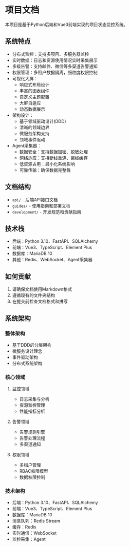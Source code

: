 # 项目文档

本项目是基于Python后端和Vue3前端实现的项目状态监控系统。

## 系统特点

- 分布式监控：支持多项目、多服务器监控
- 实时数据：日志和资源使用情况实时采集展示
- 多级告警：支持邮件、微信等多渠道告警通知
- 权限管理：多租户数据隔离，细粒度权限控制
- 可视化大屏：
  - 响应式布局设计
  - 丰富的图表组件
  - 自定义主题配置
  - 大屏自适应
  - 动态数据展示
- 架构设计：
  - 基于领域驱动设计(DDD)
  - 清晰的领域边界
  - 微服务架构支持
  - 领域事件驱动
- Agent采集器：
  - 数据安全：支持数据加密、脱敏处理
  - 网络适应：支持断线重连、离线缓存
  - 低资源占用：最小化系统影响
  - 可靠传输：确保数据完整性

## 文档结构

- `api/` - 后端API接口文档
- `guides/` - 使用指南和部署文档
- `development/` - 开发规范和贡献指南

## 技术栈

- 后端：Python 3.10、FastAPI、SQLAlchemy
- 前端：Vue3、TypeScript、Element Plus
- 数据库：MariaDB 10
- 其他：Redis、WebSocket、Agent采集器

## 如何贡献

1. 请确保文档使用Markdown格式
2. 遵循现有的文件夹结构
3. 在提交前检查文档格式和拼写 

## 系统架构

### 整体架构
- 基于DDD的分层架构
- 微服务设计理念
- 事件驱动架构
- 分布式系统架构

### 核心领域
1. 监控领域
   - 日志采集与分析
   - 资源监控管理
   - 性能指标分析

2. 告警领域
   - 告警规则引擎
   - 告警处理流程
   - 多渠道通知

3. 权限领域
   - 多租户管理
   - RBAC权限模型
   - 数据权限控制

### 技术架构
- 后端：Python 3.10、FastAPI、SQLAlchemy
- 前端：Vue3、TypeScript、Element Plus
- 数据库：MariaDB 10
- 消息队列：Redis Stream
- 缓存：Redis
- 实时通信：WebSocket
- 监控采集：Agent 